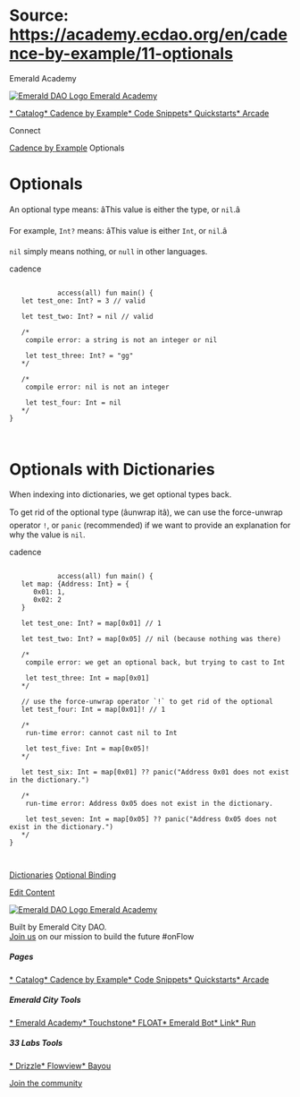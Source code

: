 # Source: https://academy.ecdao.org/en/cadence-by-example/11-optionals

Emerald Academy





[![Emerald DAO Logo](/ea-logo.png)
Emerald Academy](/en/)


[* Catalog](/en/catalog)[* Cadence by Example](/en/cadence-by-example)[* Code Snippets](/en/snippets)[* Quickstarts](/en/quickstarts)[* Arcade](https://arcade.ecdao.org)

Connect



[Cadence by Example](/en/cadence-by-example)
Optionals

# Optionals

An optional type means: âThis value is either the type, or `nil`.â

For example, `Int?` means: âThis value is either `Int`, or `nil`.â

`nil` simply means nothing, or `null` in other languages.

cadence

```
		
			access(all) fun main() {
   let test_one: Int? = 3 // valid
   
   let test_two: Int? = nil // valid

   /*
    compile error: a string is not an integer or nil
   
    let test_three: Int? = "gg"
   */

   /*
    compile error: nil is not an integer

    let test_four: Int = nil
   */
}
		 
	
```

# Optionals with Dictionaries

When indexing into dictionaries, we get optional types back.

To get rid of the optional type (âunwrap itâ), we can use the force-unwrap operator `!`, or `panic` (recommended) if we want to provide an explanation for why the value is `nil`.

cadence

```
		
			access(all) fun main() {
   let map: {Address: Int} = {
      0x01: 1,
      0x02: 2
   }

   let test_one: Int? = map[0x01] // 1
   
   let test_two: Int? = map[0x05] // nil (because nothing was there)

   /*
    compile error: we get an optional back, but trying to cast to Int
   
    let test_three: Int = map[0x01]
   */

   // use the force-unwrap operator `!` to get rid of the optional
   let test_four: Int = map[0x01]! // 1

   /*
    run-time error: cannot cast nil to Int
   
    let test_five: Int = map[0x05]!
   */

   let test_six: Int = map[0x01] ?? panic("Address 0x01 does not exist in the dictionary.")

   /*
    run-time error: Address 0x05 does not exist in the dictionary.
    
    let test_seven: Int = map[0x05] ?? panic("Address 0x05 does not exist in the dictionary.")
   */
}
		 
	
```

[Dictionaries](/en/cadence-by-example/10-dictionaries)
[Optional Binding](/en/cadence-by-example/12-optional-binding)

[Edit Content](https://github.com/emerald-dao/emerald-academy-v2/tree/main/src/lib/content/cadence-by-example/en/11-optionals.md)



[![Emerald DAO Logo](/ea-logo.png)
Emerald Academy](/en/)

Built by Emerald City DAO.  
[Join us](https://discord.gg/emerald-city-906264258189332541) on our mission to build the future #onFlow

##### Pages

[* Catalog](/en/catalog)[* Cadence by Example](/en/cadence-by-example)[* Code Snippets](/en/snippets)[* Quickstarts](/en/quickstarts)[* Arcade](https://arcade.ecdao.org)


##### Emerald City Tools

[* Emerald Academy](https://academy.ecdao.org/)[* Touchstone](https://touchstone.city/)[* FLOAT](https://floats.city/)[* Emerald Bot](https://bot.ecdao.org/)[* Link](https://link.ecdao.org/)[* Run](https://run.ecdao.org/)


##### 33 Labs Tools

[* Drizzle](https://drizzle33.app/)[* Flowview](https://flowview.app/)[* Bayou](https://bayou33.app/)

[Join the community](https://discord.gg/emerald-city-906264258189332541)